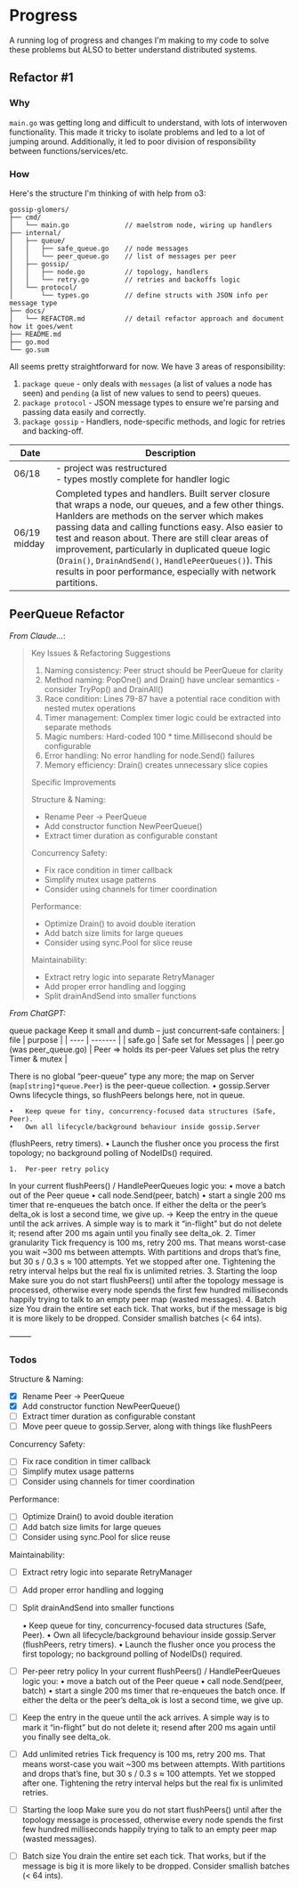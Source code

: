 # Progress
A running log of progress and changes I'm making to my code to solve these problems but ALSO to better understand distributed systems.


## Refactor #1
### Why
`main.go` was getting long and difficult to understand, with lots of interwoven functionality. This made it tricky to isolate problems and led to a lot of jumping around. Additionally, it led to poor division of responsibility between functions/services/etc.

### How
Here's the structure I'm thinking of with help from o3:

```
gossip-glomers/
├── cmd/
│   └── main.go              // maelstrom node, wiring up handlers
├── internal/
│   ├── queue/
│   │   ├── safe_queue.go    // node messages
│   │   └── peer_queue.go    // list of messages per peer
│   ├── gossip/
│   │   ├── node.go          // topology, handlers
│   │   └── retry.go         // retries and backoffs logic
│   └── protocol/
│       └── types.go         // define structs with JSON info per message type
├── docs/
│   └── REFACTOR.md          // detail refactor approach and document how it goes/went
├── README.md        
├── go.mod
└── go.sum
```

All seems pretty straightforward for now. We have 3 areas of responsibility:
1. `package queue` - only deals with `messages` (a list of values a node has seen) and `pending` (a list of new values to send to peers) queues.
2. `package protocol` - JSON message types to ensure we're parsing and passing data easily and correctly.
3. `package gossip` - Handlers, node-specific methods, and logic for retries and backing-off.


| Date         | Description                                                                                                                                                                                                                                                                                                                                                                                                                                           |
| ------------ | ----------------------------------------------------------------------------------------------------------------------------------------------------------------------------------------------------------------------------------------------------------------------------------------------------------------------------------------------------------------------------------------------------------------------------------------------------- |
| 06/18        | - project was restructured <br> - types mostly complete for handler logic <br>                                                                                                                                                                                                                                                                                                                                                                        |
| 06/19 midday | Completed types and handlers. Built server closure that wraps a node, our queues, and a few other things. Hanlders are methods on the server which makes passing data and calling functions easy. Also easier to test and reason about. There are still clear areas of improvement, particularly in duplicated queue logic (`Drain()`, `DrainAndSend()`, `HandlePeerQueues()`). This results in poor performance, especially with network partitions. |

## PeerQueue Refactor

*From Claude...*:

>Key Issues & Refactoring Suggestions
>
>  1. Naming consistency: Peer struct should be PeerQueue for clarity
>  2. Method naming: PopOne() and Drain() have unclear semantics - consider TryPop() and DrainAll()
>  3. Race condition: Lines 79-87 have a potential race condition with nested mutex operations
>  4. Timer management: Complex timer logic could be extracted into separate methods
>  5. Magic numbers: Hard-coded 100 * time.Millisecond should be configurable
>  6. Error handling: No error handling for node.Send() failures
>  7. Memory efficiency: Drain() creates unnecessary slice copies
>
>  Specific Improvements
>
>  Structure & Naming:
>  - Rename Peer → PeerQueue
>  - Add constructor function NewPeerQueue()
>  - Extract timer duration as configurable constant
>
>  Concurrency Safety:
>  - Fix race condition in timer callback
>  - Simplify mutex usage patterns
>  - Consider using channels for timer coordination
>
>  Performance:
>  - Optimize Drain() to avoid double iteration
>  - Add batch size limits for large queues
>  - Consider using sync.Pool for slice reuse
>
>  Maintainability:
>  - Extract retry logic into separate RetryManager
>  - Add proper error handling and logging
>  - Split drainAndSend into smaller functions

*From ChatGPT:*

queue package
Keep it small and dumb – just concurrent‐safe containers:
| file | purpose |
| ---- | ------- |
| safe.go | Safe set for Messages |
| peer.go (was peer_queue.go) | Peer ⇒ holds its per-peer Values set plus the retry Timer & mutex |

There is no global “peer-queue” type any more; the map on Server
(`map[string]*queue.Peer`) is the peer-queue collection.
	•	gossip.Server
Owns lifecycle things, so flushPeers belongs here, not in queue.

	•	Keep queue for tiny, concurrency-focused data structures (Safe, Peer).
	•	Own all lifecycle/background behaviour inside gossip.Server
(flushPeers, retry timers).
	•	Launch the flusher once you process the first topology; no background polling
of NodeIDs() required.

	1.	Per-peer retry policy
In your current flushPeers() / HandlePeerQueues logic you:
	•	move a batch out of the Peer queue
	•	call node.Send(peer, batch)
	•	start a single 200 ms timer that re-enqueues the batch once.
If either the delta or the peer’s delta_ok is lost a second time, we give up.
→ Keep the entry in the queue until the ack arrives.  A simple way is to mark it “in-flight” but do not delete it; resend after 200 ms again until you finally see delta_ok.
	2.	Timer granularity
Tick frequency is 100 ms, retry 200 ms.
That means worst-case you wait ~300 ms between attempts.
With partitions and drops that’s fine, but 30 s / 0.3 s ≈ 100 attempts.
Yet we stopped after one.  Tightening the retry interval helps but the real fix is unlimited retries.
	3.	Starting the loop
Make sure you do not start flushPeers() until after the topology message is processed, otherwise every node spends the first few hundred milliseconds happily trying to talk to an empty peer map (wasted messages).
	4.	Batch size
You drain the entire set each tick.  That works, but if the message is big it is more likely to be dropped.  Consider smallish batches (< 64 ints).

⸻


### Todos

Structure & Naming:
  - [x] Rename Peer → PeerQueue
  - [x] Add constructor function NewPeerQueue()
  - [ ] Extract timer duration as configurable constant
  - [ ] Move peer queue to gossip.Server, along with things like flushPeers

  Concurrency Safety:
  - [ ] Fix race condition in timer callback
  - [ ] Simplify mutex usage patterns
  - [ ] Consider using channels for timer coordination

  Performance:
  - [ ] Optimize Drain() to avoid double iteration
  - [ ] Add batch size limits for large queues
  - [ ] Consider using sync.Pool for slice reuse

  Maintainability:
  - [ ] Extract retry logic into separate RetryManager
  - [ ] Add proper error handling and logging
  - [ ] Split drainAndSend into smaller functions

	•	Keep queue for tiny, concurrency-focused data structures (Safe, Peer).
	•	Own all lifecycle/background behaviour inside gossip.Server
(flushPeers, retry timers).
	•	Launch the flusher once you process the first topology; no background polling
of NodeIDs() required.

- [ ] Per-peer retry policy
        In your current flushPeers() / HandlePeerQueues logic you:
          •	move a batch out of the Peer queue
          •	call node.Send(peer, batch)
          •	start a single 200 ms timer that re-enqueues the batch once.
        If either the delta or the peer’s delta_ok is lost a second time, we give up.
- [ ] Keep the entry in the queue until the ack arrives.  A simple way is to mark it “in-flight” but do not delete it; resend after 200 ms again until you finally see delta_ok.
- [ ] Add unlimited retries
        Tick frequency is 100 ms, retry 200 ms.
        That means worst-case you wait ~300 ms between attempts.
        With partitions and drops that’s fine, but 30 s / 0.3 s ≈ 100 attempts.
        Yet we stopped after one.  Tightening the retry interval helps but the real fix is unlimited retries.
- [ ] Starting the loop
        Make sure you do not start flushPeers() until after the topology message is processed, otherwise every node spends the first few hundred milliseconds happily trying to talk to an empty peer map (wasted messages).
- [ ] Batch size
        You drain the entire set each tick.  That works, but if the message is big it is more likely to be dropped.  Consider smallish batches (< 64 ints).